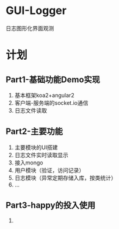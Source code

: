 # GUI-Logger
日志图形化界面观测

# 计划
## Part1-基础功能Demo实现
1. 基本框架koa2+angular2
2. 客户端-服务端的socket.io通信
3. 日志文件读取

## Part2-主要功能
1. 主要模块的UI搭建
2. 日志文件实时读取显示
3. 接入mongo
4. 用户模块（验证，访问记录）
5. 日志模块（异常定期存储入库，按类统计）
6. ...

## Part3-happy的投入使用
1. 